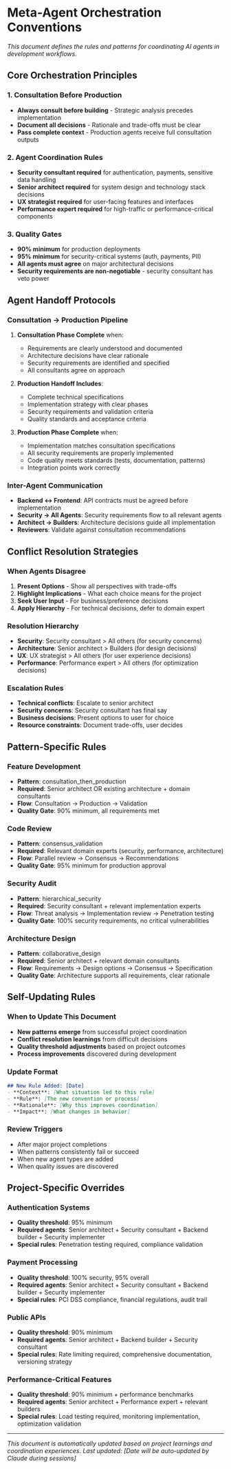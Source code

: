 # Meta-Agent Orchestration Conventions

*This document defines the rules and patterns for coordinating AI agents in development workflows.*

## Core Orchestration Principles

### 1. Consultation Before Production
- **Always consult before building** - Strategic analysis precedes implementation
- **Document all decisions** - Rationale and trade-offs must be clear
- **Pass complete context** - Production agents receive full consultation outputs

### 2. Agent Coordination Rules
- **Security consultant required** for authentication, payments, sensitive data handling
- **Senior architect required** for system design and technology stack decisions
- **UX strategist required** for user-facing features and interfaces
- **Performance expert required** for high-traffic or performance-critical components

### 3. Quality Gates
- **90% minimum** for production deployments
- **95% minimum** for security-critical systems (auth, payments, PII)
- **All agents must agree** on major architectural decisions
- **Security requirements are non-negotiable** - security consultant has veto power

## Agent Handoff Protocols

### Consultation → Production Pipeline
1. **Consultation Phase Complete** when:
   - Requirements are clearly understood and documented
   - Architecture decisions have clear rationale
   - Security requirements are identified and specified
   - All consultants agree on approach

2. **Production Handoff Includes**:
   - Complete technical specifications
   - Implementation strategy with clear phases
   - Security requirements and validation criteria
   - Quality standards and acceptance criteria

3. **Production Phase Complete** when:
   - Implementation matches consultation specifications
   - All security requirements are properly implemented
   - Code quality meets standards (tests, documentation, patterns)
   - Integration points work correctly

### Inter-Agent Communication
- **Backend ↔ Frontend**: API contracts must be agreed before implementation
- **Security → All Agents**: Security requirements flow to all relevant agents
- **Architect → Builders**: Architecture decisions guide all implementation
- **Reviewers**: Validate against consultation recommendations

## Conflict Resolution Strategies

### When Agents Disagree
1. **Present Options** - Show all perspectives with trade-offs
2. **Highlight Implications** - What each choice means for the project
3. **Seek User Input** - For business/preference decisions
4. **Apply Hierarchy** - For technical decisions, defer to domain expert

### Resolution Hierarchy
- **Security**: Security consultant > All others (for security concerns)
- **Architecture**: Senior architect > Builders (for design decisions)
- **UX**: UX strategist > All others (for user experience decisions)
- **Performance**: Performance expert > All others (for optimization decisions)

### Escalation Rules
- **Technical conflicts**: Escalate to senior architect
- **Security concerns**: Security consultant has final say
- **Business decisions**: Present options to user for choice
- **Resource constraints**: Document trade-offs, user decides

## Pattern-Specific Rules

### Feature Development
- **Pattern**: consultation_then_production
- **Required**: Senior architect OR existing architecture + domain consultants
- **Flow**: Consultation → Production → Validation
- **Quality Gate**: 90% minimum, all requirements met

### Code Review
- **Pattern**: consensus_validation
- **Required**: Relevant domain experts (security, performance, architecture)
- **Flow**: Parallel review → Consensus → Recommendations
- **Quality Gate**: 95% minimum for production approval

### Security Audit
- **Pattern**: hierarchical_security
- **Required**: Security consultant + relevant implementation experts
- **Flow**: Threat analysis → Implementation review → Penetration testing
- **Quality Gate**: 100% security requirements, no critical vulnerabilities

### Architecture Design
- **Pattern**: collaborative_design
- **Required**: Senior architect + relevant domain consultants
- **Flow**: Requirements → Design options → Consensus → Specification
- **Quality Gate**: Architecture supports all requirements, clear rationale

## Self-Updating Rules

### When to Update This Document
- **New patterns emerge** from successful project coordination
- **Conflict resolution learnings** from difficult decisions
- **Quality threshold adjustments** based on project outcomes
- **Process improvements** discovered during development

### Update Format
```markdown
## New Rule Added: [Date]
- **Context**: [What situation led to this rule]
- **Rule**: [The new convention or process]
- **Rationale**: [Why this improves coordination]
- **Impact**: [What changes in behavior]
```

### Review Triggers
- After major project completions
- When patterns consistently fail or succeed
- When new agent types are added
- When quality issues are discovered

## Project-Specific Overrides

### Authentication Systems
- **Quality threshold**: 95% minimum
- **Required agents**: Senior architect + Security consultant + Backend builder + Security implementer
- **Special rules**: Penetration testing required, compliance validation

### Payment Processing  
- **Quality threshold**: 100% security, 95% overall
- **Required agents**: Senior architect + Security consultant + Backend builder + Security implementer
- **Special rules**: PCI DSS compliance, financial regulations, audit trail

### Public APIs
- **Quality threshold**: 90% minimum
- **Required agents**: Senior architect + Backend builder + Security consultant
- **Special rules**: Rate limiting required, comprehensive documentation, versioning strategy

### Performance-Critical Features
- **Quality threshold**: 90% minimum + performance benchmarks
- **Required agents**: Senior architect + Performance expert + relevant builders
- **Special rules**: Load testing required, monitoring implementation, optimization validation

---

*This document is automatically updated based on project learnings and coordination experiences. Last updated: [Date will be auto-updated by Claude during sessions]*